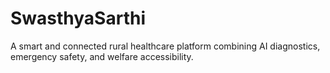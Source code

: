# SwasthyaSarthi
A smart and connected rural healthcare platform combining AI diagnostics, emergency safety, and welfare accessibility.
